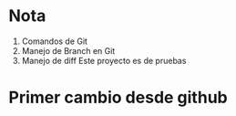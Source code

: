 # Nota

1. Comandos de Git
2. Manejo de Branch en Git
3. Manejo de diff
Este proyecto es de pruebas

# Primer cambio desde github
